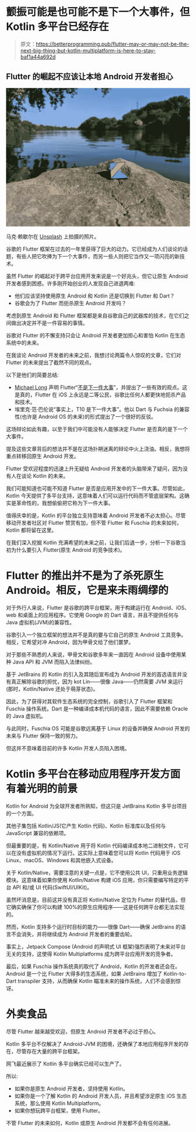 # 颤振可能是也可能不是下一个大事件，但 Kotlin 多平台已经存在

> 原文：<https://betterprogramming.pub/flutter-may-or-may-not-be-the-next-big-thing-but-kotlin-multiplatform-is-here-to-stay-baf1a44a692d>

## Flutter 的崛起不应该让本地 Android 开发者担心

![](img/84dcab5743c2bb581b1fced246611ba0.png)

马克·赖歇尔在 [Unsplash](https://unsplash.com?utm_source=medium&utm_medium=referral) 上拍摄的照片。

谷歌的 Flutter 框架在过去的一年里获得了巨大的动力。它已经成为人们谈论的话题，有些人把它吹捧为下一个大事件，而另一些人则把它当作又一项闪亮的新技术。

虽然 Flutter 的崛起对于跨平台应用开发来说是一个好兆头，但它让原生 Android 开发者感到困惑。许多刚开始创业的人发现自己进退两难:

*   他们应该坚持使用原生 Android 和 Kotlin 还是切换到 Flutter 和 Dart？
*   谷歌会为了 Flutter 而扼杀原生 Android 开发吗？

考虑到原生 Android 和 Flutter 框架都是来自谷歌自己的武器库的技术，在它们之间做出决定并不是一件容易的事情。

谷歌对 Flutter 的不懈支持只会让 Android 开发者更加担心和害怕 Kotlin 在生态系统中的未来。

在我谈论 Android 开发者的未来之前，我想讨论两篇令人惊叹的文章，它们对 Flutter 的未来提出了截然不同的观点。

以下是他们的简要总结:

*   [Michael Long](https://medium.com/u/ba1bf5213360?source=post_page-----baf1a44a692d--------------------------------) 声明 Flutter“[不是下一件大事](https://medium.com/better-programming/why-flutter-isnt-the-next-big-thing-e268488521f4)”，并提出了一些有效的观点。这是真的，Flutter 在 iOS 上永远是二等公民，谷歌比任何人都更快地扼杀产品和技术。
*   埃里克·范·巴伦说“事实上，T10 是下一件大事”。他以 Dart 与 Fuchsia 的兼容性(也许是 Android OS 的未来)的形式提出了一个很好的反驳。

这场辩论如此有趣，以至于我们中可能没有人能够决定 Flutter 是否真的是下一个大事件。

提及这些文章背后的想法并不是在这场扑朔迷离的辩论中火上浇油。相反，我想将重点转移回原生 Android 开发。

Flutter 受欢迎程度的迅速上升无疑给 Android 开发者的头脑带来了疑问，因为没有人在谈论 Kotlin 的未来。

我们可能知道也可能不知道 Flutter 是否是应用开发中的下一件大事。尽管如此，Kotlin 今天提供了多平台支持，这意味着人们可以运行代码而不管底层架构。这确实是革命性的，我想偷偷把它称为下一件大事。

值得庆幸的是，Kotlin 的平台独立支持意味着 Android 开发者不必太担心。尽管移动开发者社区对 Flutter 赞赏有加，但不管 Flutter 和 Fuschia 的未来如何，Kotlin 都将留在这里。

在我们深入挖掘 Kotlin 充满希望的未来之前，让我们后退一步，分析一下谷歌当初为什么要引入 Flutter(原生 Android 的竞争技术)。

# Flutter 的推出并不是为了杀死原生 Android。相反，它是来未雨绸缪的

对于外行人来说，Flutter 是谷歌的跨平台框架，用于构建运行在 Android、iOS、web 和桌面上的应用程序。它使用 Google 的 Dart 语言，并且不提供任何与 Java 虚拟机(JVM)的兼容性。

谷歌引入一个独立框架的想法并不是真的要与它自己的原生 Android 工具竞争。相反，它希望对冲 Android，因为甲骨文给了他们噩梦。

对于那些不熟悉的人来说，甲骨文和谷歌多年来一直因在 Android 设备中使用某种 Java API 和 JVM 而陷入法律纠纷。

基于 JetBrains 的 Kotlin 的引入及其随后宣布成为 Android 开发的首选语言并没有真正解除谷歌的担忧，因为 kot Lin——很像 Java——仍然需要 JVM 来运行(那时，Kotlin/Native 还处于萌芽状态)。

因此，为了获得对其软件生态系统的完全控制，谷歌引入了 Flutter 框架和 Fuschia 操作系统。Dart 是一种编译成本机代码的语言，因此不需要依赖 Oracle 的 Java 虚拟机。

与此同时，Fuschia OS 可能是谷歌远离基于 Linux 的设备并确保 Android 开发的未来与 Flutter 保持一致的努力。

但这并不意味着目前的许多 Kotlin 开发人员陷入困境。

# Kotlin 多平台在移动应用程序开发方面有着光明的前景

Kotlin for Android 为全球开发者所熟知，但这只是 JetBrains Kotlin 多平台项目的一个方面。

其他子集包括 Kotlin/JS(它产生 Kotlin 代码)、Kotlin 标准库以及任何与 JavaScript 兼容的依赖项。

但最重要的是，有 Kotlin/Native 用于将 Kotlin 代码编译成本地二进制文件，它可以在没有虚拟机的情况下运行。这实际上意味着您可以将 Kotlin 代码用于 iOS Linux、macOS、Windows 和其他嵌入式设备。

关于 Kotlin/Native，需要注意的关键一点是，它不使用公共 UI，只重用业务逻辑模块。这意味着如果你使用 Kotlin/Native 构建 iOS 应用，你只需要编写特定的平台 API 和/或 UI 代码(SwiftUI/UIKit)。

虽然坏消息是，目前这并没有真正将 Kotlin/Native 定位为 Flutter 的替代品，但它确实确保了你可以构建 100%的原生应用程序——这是任何跨平台都无法实现的。

然而，Kotlin 支持多个运行时目标的能力——很像 Dart——确保 JetBrains 的语言不会消失，并将继续成为 Android 开发者的重要齿轮。

事实上，Jetpack Compose (Android 的声明式 UI 框架)强烈表明了未来对平台无关的支持，这使得 Kotlin Multiplatforms 成为跨平台应用开发的竞争者。

最后，如果 Fuschia 操作系统真的取代了 Android，Kotlin 的开发者还会在。Android 是一个比 Flutter 大得多的生态系统，如果 JetBrains 增加了 Kotlin-to-Dart transpiler 支持，从而确保 Kotlin 瞄准未来的操作系统，人们不会感到惊讶。

# 外卖食品

尽管 Flutter 越来越受欢迎，但原生 Android 开发者不必过于担心。

Kotlin 多平台不仅解决了 Android-JVM 的困境，还确保了本地应用程序开发的存在，尽管存在大量的跨平台框架。

网飞最近展示了 Kotlin 多平台确实已经可以生产了。

所以:

*   如果你是原生 Android 开发者，坚持使用 Kotlin。
*   如果你是一个了解 Kotlin 的 Android 开发人员，并且希望涉足原生 iOS 生态系统，那么使用 Kotlin Multiplatform。
*   如果你想玩跨平台框架，使用 Flutter。

不管 Flutter 的未来如何，Kotlin 或原生 Android 开发都不会有任何进展。